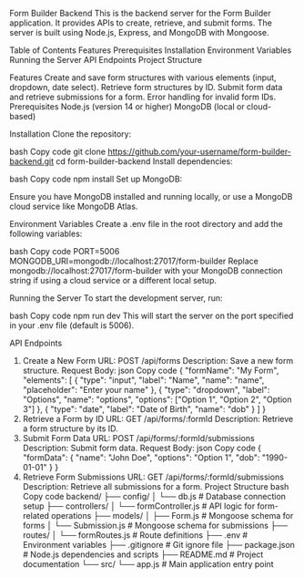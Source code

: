 Form Builder Backend
This is the backend server for the Form Builder application. It provides APIs to create, retrieve, and submit forms. The server is built using Node.js, Express, and MongoDB with Mongoose.

Table of Contents
Features
Prerequisites
Installation
Environment Variables
Running the Server
API Endpoints
Project Structure

Features
Create and save form structures with various elements (input, dropdown, date select).
Retrieve form structures by ID.
Submit form data and retrieve submissions for a form.
Error handling for invalid form IDs.
Prerequisites
Node.js (version 14 or higher)
MongoDB (local or cloud-based)

Installation
Clone the repository:

bash
Copy code
git clone https://github.com/your-username/form-builder-backend.git
cd form-builder-backend
Install dependencies:

bash
Copy code
npm install
Set up MongoDB:

Ensure you have MongoDB installed and running locally, or use a MongoDB cloud service like MongoDB Atlas.

Environment Variables
Create a .env file in the root directory and add the following variables:

bash
Copy code
PORT=5006
MONGODB_URI=mongodb://localhost:27017/form-builder
Replace mongodb://localhost:27017/form-builder with your MongoDB connection string if using a cloud service or a different local setup.

Running the Server
To start the development server, run:

bash
Copy code
npm run dev
This will start the server on the port specified in your .env file (default is 5006).

API Endpoints
1. Create a New Form
URL: POST /api/forms
Description: Save a new form structure.
Request Body:
json
Copy code
{
  "formName": "My Form",
  "elements": [
    {
      "type": "input",
      "label": "Name",
      "name": "name",
      "placeholder": "Enter your name"
    },
    {
      "type": "dropdown",
      "label": "Options",
      "name": "options",
      "options": ["Option 1", "Option 2", "Option 3"]
    },
    {
      "type": "date",
      "label": "Date of Birth",
      "name": "dob"
    }
  ]
}
2. Retrieve a Form by ID
URL: GET /api/forms/:formId
Description: Retrieve a form structure by its ID.
3. Submit Form Data
URL: POST /api/forms/:formId/submissions
Description: Submit form data.
Request Body:
json
Copy code
{
  "formData": {
    "name": "John Doe",
    "options": "Option 1",
    "dob": "1990-01-01"
  }
}
4. Retrieve Form Submissions
URL: GET /api/forms/:formId/submissions
Description: Retrieve all submissions for a form.
Project Structure
bash
Copy code
backend/
├── config/
│   └── db.js             # Database connection setup
├── controllers/
│   └── formController.js # API logic for form-related operations
├── models/
│   ├── Form.js           # Mongoose schema for forms
│   └── Submission.js     # Mongoose schema for submissions
├── routes/
│   └── formRoutes.js     # Route definitions
├── .env                  # Environment variables
├── .gitignore            # Git ignore file
├── package.json          # Node.js dependencies and scripts
├── README.md             # Project documentation
└── src/
    └── app.js            # Main application entry point